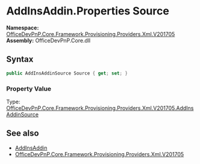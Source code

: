 # AddInsAddin.Properties Source
  

**Namespace:** [OfficeDevPnP.Core.Framework.Provisioning.Providers.Xml.V201705](OfficeDevPnP.Core.Framework.Provisioning.Providers.Xml.V201705.md)  
**Assembly:** OfficeDevPnP.Core.dll  
## Syntax
```C#
public AddInsAddinSource Source { get; set; }
```

### Property Value
Type: [OfficeDevPnP.Core.Framework.Provisioning.Providers.Xml.V201705.AddInsAddinSource](OfficeDevPnP.Core.Framework.Provisioning.Providers.Xml.V201705.AddInsAddinSource.md)  

## See also
- [AddInsAddin](OfficeDevPnP.Core.Framework.Provisioning.Providers.Xml.V201705.AddInsAddin.md) 
- [OfficeDevPnP.Core.Framework.Provisioning.Providers.Xml.V201705](OfficeDevPnP.Core.Framework.Provisioning.Providers.Xml.V201705.md) 
